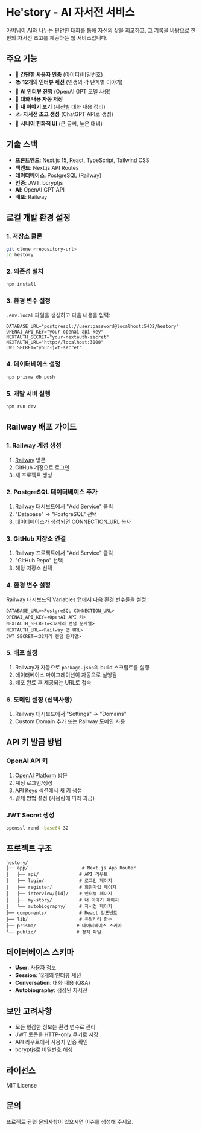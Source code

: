 # He'story - AI 자서전 서비스

아버님이 AI와 나누는 편안한 대화를 통해 자신의 삶을 회고하고, 그 기록을 바탕으로 한 편의 자서전 초고를 제공하는 웹 서비스입니다.

## 주요 기능

- 🔐 **간단한 사용자 인증** (아이디/비밀번호)
- 📚 **12개의 인터뷰 세션** (인생의 각 단계별 이야기)
- 🤖 **AI 인터뷰 진행** (OpenAI GPT 모델 사용)
- 💾 **대화 내용 자동 저장**
- 📖 **내 이야기 보기** (세션별 대화 내용 정리)
- ✍️ **자서전 초고 생성** (ChatGPT API로 생성)
- 🎨 **시니어 친화적 UI** (큰 글씨, 높은 대비)

## 기술 스택

- **프론트엔드**: Next.js 15, React, TypeScript, Tailwind CSS
- **백엔드**: Next.js API Routes
- **데이터베이스**: PostgreSQL (Railway)
- **인증**: JWT, bcryptjs
- **AI**: OpenAI GPT API
- **배포**: Railway

## 로컬 개발 환경 설정

### 1. 저장소 클론
```bash
git clone <repository-url>
cd hestory
```

### 2. 의존성 설치
```bash
npm install
```

### 3. 환경 변수 설정
`.env.local` 파일을 생성하고 다음 내용을 입력:

```env
DATABASE_URL="postgresql://user:password@localhost:5432/hestory"
OPENAI_API_KEY="your-openai-api-key"
NEXTAUTH_SECRET="your-nextauth-secret"
NEXTAUTH_URL="http://localhost:3000"
JWT_SECRET="your-jwt-secret"
```

### 4. 데이터베이스 설정
```bash
npx prisma db push
```

### 5. 개발 서버 실행
```bash
npm run dev
```

## Railway 배포 가이드

### 1. Railway 계정 생성
1. [Railway](https://railway.app) 방문
2. GitHub 계정으로 로그인
3. 새 프로젝트 생성

### 2. PostgreSQL 데이터베이스 추가
1. Railway 대시보드에서 "Add Service" 클릭
2. "Database" → "PostgreSQL" 선택
3. 데이터베이스가 생성되면 CONNECTION_URL 복사

### 3. GitHub 저장소 연결
1. Railway 프로젝트에서 "Add Service" 클릭
2. "GitHub Repo" 선택
3. 해당 저장소 선택

### 4. 환경 변수 설정
Railway 대시보드의 Variables 탭에서 다음 환경 변수들을 설정:

```
DATABASE_URL=<PostgreSQL CONNECTION_URL>
OPENAI_API_KEY=<OpenAI API 키>
NEXTAUTH_SECRET=<32자리 랜덤 문자열>
NEXTAUTH_URL=<Railway 앱 URL>
JWT_SECRET=<32자리 랜덤 문자열>
```

### 5. 배포 설정
1. Railway가 자동으로 `package.json`의 build 스크립트를 실행
2. 데이터베이스 마이그레이션이 자동으로 실행됨
3. 배포 완료 후 제공되는 URL로 접속

### 6. 도메인 설정 (선택사항)
1. Railway 대시보드에서 "Settings" → "Domains"
2. Custom Domain 추가 또는 Railway 도메인 사용

## API 키 발급 방법

### OpenAI API 키
1. [OpenAI Platform](https://platform.openai.com) 방문
2. 계정 로그인/생성
3. API Keys 섹션에서 새 키 생성
4. 결제 방법 설정 (사용량에 따라 과금)

### JWT Secret 생성
```bash
openssl rand -base64 32
```

## 프로젝트 구조

```
hestory/
├── app/                    # Next.js App Router
│   ├── api/               # API 라우트
│   ├── login/             # 로그인 페이지
│   ├── register/          # 회원가입 페이지
│   ├── interview/[id]/    # 인터뷰 페이지
│   ├── my-story/          # 내 이야기 페이지
│   └── autobiography/     # 자서전 페이지
├── components/            # React 컴포넌트
├── lib/                   # 유틸리티 함수
├── prisma/               # 데이터베이스 스키마
└── public/               # 정적 파일
```

## 데이터베이스 스키마

- **User**: 사용자 정보
- **Session**: 12개의 인터뷰 세션
- **Conversation**: 대화 내용 (Q&A)
- **Autobiography**: 생성된 자서전

## 보안 고려사항

- 모든 민감한 정보는 환경 변수로 관리
- JWT 토큰을 HTTP-only 쿠키로 저장
- API 라우트에서 사용자 인증 확인
- bcryptjs로 비밀번호 해싱

## 라이선스

MIT License

## 문의

프로젝트 관련 문의사항이 있으시면 이슈를 생성해 주세요.
